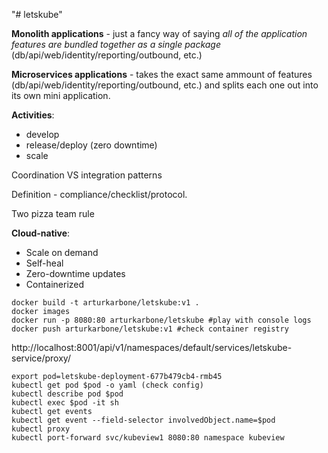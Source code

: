 "# letskube" 

**Monolith applications** - just a fancy way of saying _all of the application features are bundled together as a single package_ (db/api/web/identity/reporting/outbound, etc.)

**Microservices applications** - takes the exact same ammount of features (db/api/web/identity/reporting/outbound, etc.) and splits each one out into its own mini application.

**Activities**:
- develop
- release/deploy (zero downtime)
- scale

Coordination VS integration patterns

Definition - compliance/checklist/protocol.

Two pizza team rule

**Cloud-native**:
- Scale on demand
- Self-heal
- Zero-downtime updates
- Containerized

```console
docker build -t arturkarbone/letskube:v1 .
docker images
docker run -p 8080:80 arturkarbone/letskube #play with console logs
docker push arturkarbone/letskube:v1 #check container registry
```

http://localhost:8001/api/v1/namespaces/default/services/letskube-service/proxy/

```console
export pod=letskube-deployment-677b479cb4-rmb45
kubectl get pod $pod -o yaml (check config)
kubectl describe pod $pod
kubectl exec $pod -it sh
kubectl get events
kubectl get event --field-selector involvedObject.name=$pod
kubectl proxy
kubectl port-forward svc/kubeview1 8080:80 namespace kubeview
```
